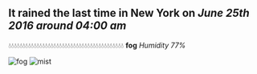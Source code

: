 ## It rained the last time in New York on *June 25th 2016 around 04:00 am*
💧💧💧💧💧💧💧💧💧💧💧💧💧💧💧💧💧💧💧💧💧💧💧💧💧💧💧💧💧💧💧💧💧💧💧💧💧💧💧💧💧  **fog** *Humidity 77%*

![fog](http://openweathermap.org/img/w/50n.png) ![mist](http://openweathermap.org/img/w/50n.png)
